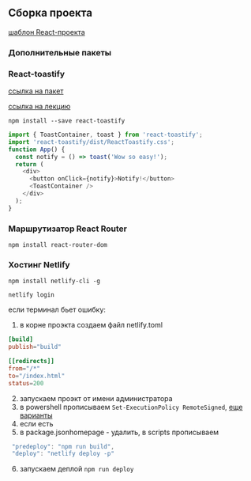 ## Сборка проекта

[шаблон React-проекта](https://github.com/goitacademy/react-homework-template#readme)

### Дополнительные пакеты

### React-toastify

[ссылка на пакет](https://github.com/fkhadra/react-toastify)

[ссылка на лекцию](https://www.youtube.com/watch?v=xoG3l2PgiYY&t=1595s)

`npm install --save react-toastify`

```js
import { ToastContainer, toast } from 'react-toastify';
import 'react-toastify/dist/ReactToastify.css';
function App() {
  const notify = () => toast('Wow so easy!');
  return (
    <div>
      <button onClick={notify}>Notify!</button>
      <ToastContainer />
    </div>
  );
}
```

### Маршрутизатор React Router

`npm install react-router-dom`

### Хостинг Netlify

`npm install netlify-cli -g`

`netlify login`

если терминал бьет ошибку:

1. в корне проэкта создаем файл netlify.toml

```toml
[build]
publish="build"

[[redirects]]
from="/*"
to="/index.html"
status=200
```

2. запускаем проэкт от имени администратора
3. в powershell прописываем `Set-ExecutionPolicy RemoteSigned`,
   [еще варианты](https://stackoverflow.com/questions/41117421/ps1-cannot-be-loaded-because-running-scripts-is-disabled-on-this-system)
4. если есть
5. в package.jsonhomepage - удалить, в scripts прописываем

```js
 "predeploy": "npm run build",
 "deploy": "netlify deploy -p"
```

6.  запускаем деплой `npm run deploy`
